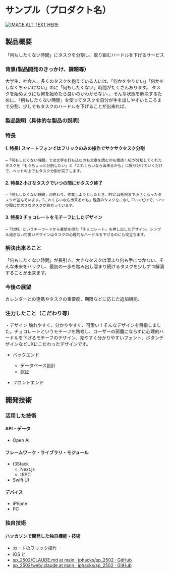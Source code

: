 # サンプル（プロダクト名）

[![IMAGE ALT TEXT HERE](https://jphacks.com/wp-content/uploads/2025/05/JPHACKS2025_ogp.jpg)](https://www.youtube.com/watch?v=lA9EluZugD8)

## 製品概要
「何もしたくない時間」にタスクを分割し、取り組むハードルを下げるサービス

### 背景(製品開発のきっかけ、課題等）
大学生、社会人、多くのタスクを抱えている人には、「何かをやりたい」「何かをしなくちゃいけない」のに「何もしたくない」時間がたくさんあります。
タスクを始めようにも何を始めたら良いのかわからない、、そんな状態を解決するために、「何もしたくない時間」を使ってタスクを自分が手を出しやすいところまで分割、少しでもタスクのハードルを下げることが出来れば、


### 製品説明（具体的な製品の説明）
### 特長
#### 1. 特長1 スマートフォンではフリックのみの操作でサクサクタスク分割
    →「何もしたくない時間」では文字を打ち込むのも文章を読むのも億劫！AIが分割してくれたタスクを「もうちょっと分割したい」と「これくらいなら出来るかも」に振り分けていくだけで、ベッドの上でもタスク分割が完了します。

#### 2. 特長2 小さなタスクでいつの間にかタスク終了
    →「何もしたくない時間」が終わり、作業しようとしたとき、PCには極限まで小さくなったタスクが並んでいます。「これくらいなら出来るかも」程度のタスクをこなしていくだけで、いつの間にか大きなタスクが終わっています。


#### 3. 特長3 チョコレートをモチーフにしたデザイン
    →「分割」というキーワードから着想を得た「チョコレート」を押し出したデザイン。シンプル過ぎない可愛いデザインはタスクの心理的なハードルを下げるのにも役立ちます。

### 解決出来ること
「何もしたくない時間」が長引き、大きなタスクは溜まり何も手につかない、そんな未来をハックし、最初の一歩を踏み出し溜まり続けるタスクを少しずつ解消することが出来ます。


### 今後の展望
カレンダーとの連携やタスクの重要度、期限などに応じた追加機能、

### 注力したこと（こだわり等）

・デザイン
触れやすく、分かりやすく、可愛い！そんなデザインを目指しました。チョコレートというモチーフを熟考し、ユーザーの邪魔にならずに心理的ハードルを下げるモチーフのデザイン、見やすく分かりやすいフォント、ボタンデザインなどUXにこだわったデザインです。

- バックエンド
  - データベース設計
  - 認証

- フロントエンド

## 開発技術

### 活用した技術

#### API・データ

- Open AI

#### フレームワーク・ライブラリ・モジュール

- t3Stack
    - Next.js
    - tRPC
- Swift UI

#### デバイス

- iPhone
- PC

### 独自技術

#### ハッカソンで開発した独自機能・技術

- カードのフリック操作
- iOS と 
- [sp\_2502/CLAUDE.md at main · jphacks/sp\_2502 · GitHub](https://github.com/jphacks/sp_2502/blob/main/CLAUDE.md)
- [sp\_2502/web/.claude at main · jphacks/sp\_2502 · GitHub](https://github.com/jphacks/sp_2502/tree/main/web/.claude)
